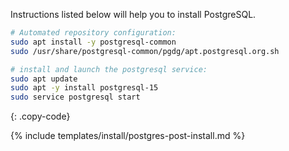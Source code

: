 Instructions listed below will help you to install PostgreSQL.

```bash
# Automated repository configuration:
sudo apt install -y postgresql-common
sudo /usr/share/postgresql-common/pgdg/apt.postgresql.org.sh

# install and launch the postgresql service:
sudo apt update
sudo apt -y install postgresql-15
sudo service postgresql start
```
{: .copy-code}

{% include templates/install/postgres-post-install.md %}
